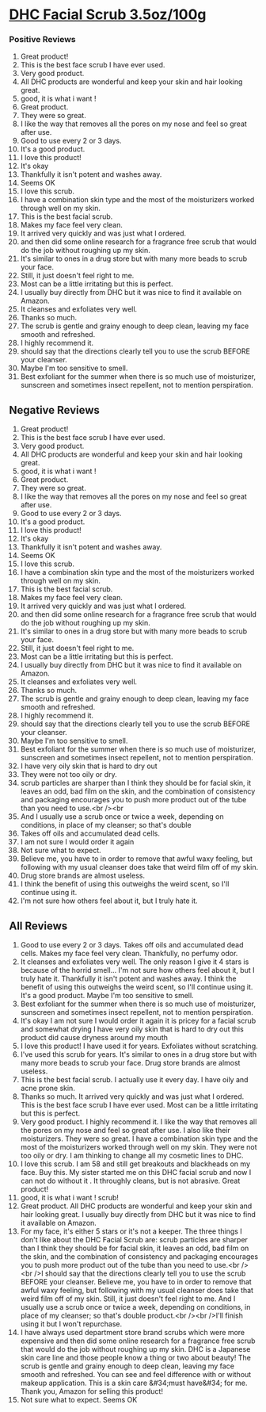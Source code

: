 # [DHC Facial Scrub 3.5oz/100g](https://products.checkmycream.com/products/DHC-Facial-Scrub-3.5oz100g.html)

### Positive Reviews

<ol>
      <li>Great product!</li>
      <li>This is the best face scrub I have ever used.  </li>
      <li>Very good product.</li>
      <li>All DHC products are wonderful and keep your skin and hair looking great.  </li>
      <li>good, it is what i want !</li>
      <li>Great product.  </li>
      <li>They were so great.</li>
      <li>I like the way that removes all the pores on my nose and feel so great after use.</li>
      <li>Good to use every 2 or 3 days.  </li>
      <li>It&#x27;s a good product.</li>
      <li>I love this product!  </li>
      <li>It&#x27;s okay</li>
      <li>Thankfully it isn&#x27;t potent and washes away.</li>
      <li>Seems OK</li>
      <li>I love this scrub.</li>
      <li>I have a combination skin type and the most of the moisturizers worked through well on my skin.</li>
      <li>This is the best facial scrub.  </li>
      <li>Makes my face feel very clean.  </li>
      <li>It arrived very quickly and was just what I ordered.</li>
      <li>and then did some online research for a fragrance free scrub that would do the job without roughing up my skin.  </li>
      <li>It&#x27;s similar to ones in a drug store but with many more beads to scrub your face.  </li>
      <li>Still, it just doesn&#x27;t feel right to me.</li>
      <li>Most can be a little irritating but this is perfect.</li>
      <li>I usually buy directly from DHC but it was nice to find it available on Amazon.</li>
      <li>It cleanses and exfoliates very well.</li>
      <li>Thanks so much.</li>
      <li>The scrub is gentle and grainy enough to deep clean, leaving my face smooth and refreshed.</li>
      <li>I highly recommend it.</li>
      <li>should say that the directions clearly tell you to use the scrub BEFORE your cleanser.</li>
      <li>Maybe I&#x27;m too sensitive to smell.</li>
      <li>Best exfoliant for the summer when there is so much use of moisturizer, sunscreen and sometimes insect repellent, not to mention perspiration.</li>
</ol>


<h2>Negative Reviews</h2>
<ol>
<li> Great product!</li>
<li> This is the best face scrub I have ever used.  </li>
<li> Very good product.</li>
<li> All DHC products are wonderful and keep your skin and hair looking great.  </li>
<li> good, it is what i want !</li>
<li> Great product.  </li>
<li> They were so great.</li>
<li> I like the way that removes all the pores on my nose and feel so great after use.</li>
<li> Good to use every 2 or 3 days.  </li>
<li> It&#x27;s a good product.</li>
<li> I love this product!  </li>
<li> It&#x27;s okay</li>
<li> Thankfully it isn&#x27;t potent and washes away.</li>
<li> Seems OK</li>
<li> I love this scrub.</li>
<li> I have a combination skin type and the most of the moisturizers worked through well on my skin.</li>
<li> This is the best facial scrub.  </li>
<li> Makes my face feel very clean.  </li>
<li> It arrived very quickly and was just what I ordered.</li>
<li> and then did some online research for a fragrance free scrub that would do the job without roughing up my skin.  </li>
<li> It&#x27;s similar to ones in a drug store but with many more beads to scrub your face.  </li>
<li> Still, it just doesn&#x27;t feel right to me.</li>
<li> Most can be a little irritating but this is perfect.</li>
<li> I usually buy directly from DHC but it was nice to find it available on Amazon.</li>
<li> It cleanses and exfoliates very well.</li>
<li> Thanks so much.</li>
<li> The scrub is gentle and grainy enough to deep clean, leaving my face smooth and refreshed.</li>
<li> I highly recommend it.</li>
<li> should say that the directions clearly tell you to use the scrub BEFORE your cleanser.</li>
<li> Maybe I&#x27;m too sensitive to smell.</li>
<li> Best exfoliant for the summer when there is so much use of moisturizer, sunscreen and sometimes insect repellent, not to mention perspiration.</li>
<li> I have very oily skin that is hard to dry out</li>
<li> They were not too oily or dry.</li>
<li> scrub particles are sharper than I think they should be for facial skin, it leaves an odd, bad film on the skin, and the combination of consistency and packaging encourages you to push more product out of the tube than you need to use.&lt;br /&gt;&lt;br</li>
<li> And I usually use a scrub once or twice a week, depending on conditions, in place of my cleanser; so that&#x27;s double</li>
<li> Takes off oils and accumulated dead cells.  </li>
<li> I am not sure I would order it again</li>
<li> Not sure what to expect.  </li>
<li> Believe me, you have to in order to remove that awful waxy feeling, but following with my usual cleanser does take that weird film off of my skin.  </li>
<li> Drug store brands are almost useless.</li>
<li> I think the benefit of using this outweighs the weird scent, so I&#x27;ll continue using it.</li>
<li> I&#x27;m not sure how others feel about it, but I truly hate it.</li>
</ol>

<h2>All Reviews</h2>

<ol>
    <li> Good to use every 2 or 3 days.  Takes off oils and accumulated dead cells.  Makes my face feel very clean.  Thankfully, no perfumy odor.</li>
    <li> It cleanses and exfoliates very well. The only reason I give it 4 stars is because of the horrid smell... I&#x27;m not sure how others feel about it, but I truly hate it. Thankfully it isn&#x27;t potent and washes away. I think the benefit of using this outweighs the weird scent, so I&#x27;ll continue using it. It&#x27;s a good product. Maybe I&#x27;m too sensitive to smell.</li>
    <li> Best exfoliant for the summer when there is so much use of moisturizer, sunscreen and sometimes insect repellent, not to mention perspiration.</li>
    <li> It&#x27;s okay I am not sure I would order it again it is pricey for a facial scrub and somewhat drying I have very oily skin that is hard to dry out this product did cause dryness around my mouth</li>
    <li> I love this product!  I have used it for years.  Exfoliates without scratching.</li>
    <li> I&#x27;ve used this scrub for years.  It&#x27;s similar to ones in a drug store but with many more beads to scrub your face.  Drug store brands are almost useless.</li>
    <li> This is the best facial scrub.  I actually use it every day.  I have oily and acne prone skin.</li>
    <li> Thanks so much. It arrived very quickly and was just what I ordered. This is the best face scrub I have ever used.  Most can be a little irritating but this is perfect.</li>
    <li> Very good product. I highly recommend it. I like the way that removes all the pores on my nose and feel so great after use. I also like their moisturizers. They were so great. I have a combination skin type and the most of the moisturizers worked through well on my skin. They were not too oily or dry. I am thinking to change all my cosmetic lines to DHC.</li>
    <li> I love this scrub. I am 58 and still get breakouts and blackheads on my face. Buy this. My sister started me on this DHC facial scrub and now I can not do without it . It throughly cleans, but is not abrasive. Great product!</li>
    <li> good, it is what i want ! scrub!</li>
    <li> Great product.  All DHC products are wonderful and keep your skin and hair looking great.  I usually buy directly from DHC but it was nice to find it available on Amazon.</li>
    <li> For my face, it&#x27;s either 5 stars or it&#x27;s not a keeper.  The three things I don&#x27;t like about the DHC Facial Scrub are: scrub particles are sharper than I think they should be for facial skin, it leaves an odd, bad film on the skin, and the combination of consistency and packaging encourages you to push more product out of the tube than you need to use.&lt;br /&gt;&lt;br /&gt;I should say that the directions clearly tell you to use the scrub BEFORE your cleanser. Believe me, you have to in order to remove that awful waxy feeling, but following with my usual cleanser does take that weird film off of my skin.  Still, it just doesn&#x27;t feel right to me. And I usually use a scrub once or twice a week, depending on conditions, in place of my cleanser; so that&#x27;s double product.&lt;br /&gt;&lt;br /&gt;I&#x27;ll finish using it but I won&#x27;t repurchase.</li>
    <li> I have always used department store brand scrubs which were more expensive and then did some online research for a fragrance free scrub that would do the job without roughing up my skin.  DHC is a Japanese skin care line and those people know a thing or two about beauty!  The scrub is gentle and grainy enough to deep clean, leaving my face smooth and refreshed. You can see and feel difference with or without makeup application. This is a skin care &amp;#34;must have&amp;#34; for me. Thank you, Amazon for selling this product!</li>
    <li> Not sure what to expect.  Seems OK</li>
</ol>




